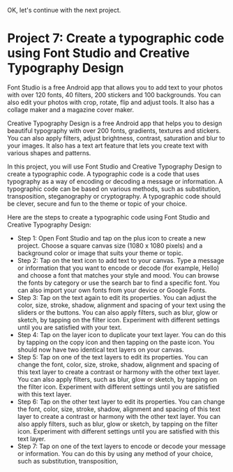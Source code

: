 OK, let's continue with the next project.

# Project 7: Create a typographic code using Font Studio and Creative Typography Design

Font Studio is a free Android app that allows you to add text to your photos with over 120 fonts, 40 filters, 200 stickers and 100 backgrounds. You can also edit your photos with crop, rotate, flip and adjust tools. It also has a collage maker and a magazine cover maker.

Creative Typography Design is a free Android app that helps you to design beautiful typography with over 200 fonts, gradients, textures and stickers. You can also apply filters, adjust brightness, contrast, saturation and blur to your images. It also has a text art feature that lets you create text with various shapes and patterns.

In this project, you will use Font Studio and Creative Typography Design to create a typographic code. A typographic code is a code that uses typography as a way of encoding or decoding a message or information. A typographic code can be based on various methods, such as substitution, transposition, steganography or cryptography. A typographic code should be clever, secure and fun to the theme or topic of your choice.

Here are the steps to create a typographic code using Font Studio and Creative Typography Design:

- Step 1: Open Font Studio and tap on the plus icon to create a new project. Choose a square canvas size (1080 x 1080 pixels) and a background color or image that suits your theme or topic.
- Step 2: Tap on the text icon to add text to your canvas. Type a message or information that you want to encode or decode (for example, Hello) and choose a font that matches your style and mood. You can browse the fonts by category or use the search bar to find a specific font. You can also import your own fonts from your device or Google Fonts.
- Step 3: Tap on the text again to edit its properties. You can adjust the color, size, stroke, shadow, alignment and spacing of your text using the sliders or the buttons. You can also apply filters, such as blur, glow or sketch, by tapping on the filter icon. Experiment with different settings until you are satisfied with your text.
- Step 4: Tap on the layer icon to duplicate your text layer. You can do this by tapping on the copy icon and then tapping on the paste icon. You should now have two identical text layers on your canvas.
- Step 5: Tap on one of the text layers to edit its properties. You can change the font, color, size, stroke, shadow, alignment and spacing of this text layer to create a contrast or harmony with the other text layer. You can also apply filters, such as blur, glow or sketch, by tapping on the filter icon. Experiment with different settings until you are satisfied with this text layer.
- Step 6: Tap on the other text layer to edit its properties. You can change the font, color, size, stroke, shadow, alignment and spacing of this text layer to create a contrast or harmony with the other text layer. You can also apply filters, such as blur, glow or sketch, by tapping on the filter icon. Experiment with different settings until you are satisfied with this text layer.
- Step 7: Tap on one of the text layers to encode or decode your message or information. You can do this by using any method of your choice, such as substitution, transposition,